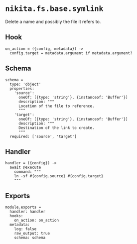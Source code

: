 
# `nikita.fs.base.symlink`

Delete a name and possibly the file it refers to.

## Hook

    on_action = ({config, metadata}) ->
      config.target = metadata.argument if metadata.argument?

## Schema

    schema =
      type: 'object'
      properties:
        'source':
          oneOf: [{type: 'string'}, {instanceof: 'Buffer'}]
          description: """
          Location of the file to reference.
          """
        'target':
          oneOf: [{type: 'string'}, {instanceof: 'Buffer'}]
          description: """
          Destination of the link to create.
          """
      required: ['source', 'target']

## Handler

    handler = ({config}) ->
      await @execute
        command: """
        ln -sf #{config.source} #{config.target}
        """

## Exports

    module.exports =
      handler: handler
      hooks:
        on_action: on_action
      metadata:
        log: false
        raw_output: true
        schema: schema

